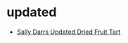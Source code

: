 # updated

 * [Sally Darrs Updated Dried Fruit Tart](index/s/sally-darrs-updated-dried-fruit-tart-10806.json)
